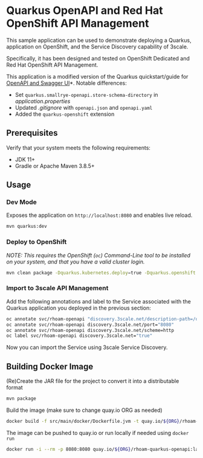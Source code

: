 # Quarkus OpenAPI and Red Hat OpenShift API Management

This sample application can be used to demonstrate deploying a Quarkus,
application on OpenShift, and the Service Discovery capability of 3scale.

Specifically, it has been designed and tested on OpenShift Dedicated and Red
Hat OpenShift API Management.

This application is a modified version of the Quarkus quickstart/guide for
[OpenAPI and Swagger UI](https://quarkus.io/guides/openapi-swaggerui)*. Notable
differences:

* Set `quarkus.smallrye-openapi.store-schema-directory` in *application.properties*
* Updated *.gitignore* with `openapi.json` and `openapi.yaml`
* Added the `quarkus-openshift` extension

## Prerequisites

Verify that your system meets the following requirements:

* JDK 11+
* Gradle or Apache Maven 3.8.5+

## Usage

### Dev Mode

Exposes the application on `http://localhost:8080` and enables live reload.

```bash
mvn quarkus:dev
```

### Deploy to OpenShift

*NOTE: This requires the OpenShift (`oc`) Command-Line tool to be installed on your system, and that you have a valid cluster login.*

```bash
mvn clean package -Dquarkus.kubernetes.deploy=true -Dquarkus.openshift.expose=true
```

### Import to 3scale API Management

Add the following annotations and label to the Service associated with the Quarkus application you deployed in the previous section:

```bash
oc annotate svc/rhoam-openapi "discovery.3scale.net/description-path=/openapi?format=json"
oc annotate svc/rhoam-openapi discovery.3scale.net/port="8080"
oc annotate svc/rhoam-openapi discovery.3scale.net/scheme=http
oc label svc/rhoam-openapi discovery.3scale.net="true"
```

Now you can import the Service using 3scale Service Discovery.

## Building Docker Image
(Re)Create the JAR file for the project to convert it into a distributable format
```bash
mvn package
```
Build the image (make sure to change quay.io ORG as needed)
```bash
docker build -f src/main/docker/Dockerfile.jvm -t quay.io/${ORG}/rhoam-quarkus-openapi:latest .
```
The image can be pushed to quay.io or run locally if needed using `docker run`
```bash
docker run -i --rm -p 8080:8080 quay.io/${ORG}/rhoam-quarkus-openapi:latest
```
